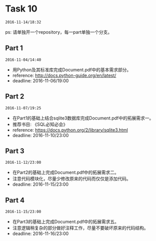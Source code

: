 # Task 10 #
`2016-11-14/18:32`

ps: 请单独开一个repository，每一part单独一个分支。

## Part 1 ##
`2016-11-04/14:40`
* 用Python及其标准库完成Document.pdf中的基本需求部分。
* reference: http://docs.python-guide.org/en/latest/
* deadline: 2016-11-06/19:00

## Part 2 ##
`2016-11-07/19:25`
* 在Part1的基础上结合sqlite3数据库完成Document.pdf中的拓展需求一。
* 推荐书目: 《SQL必知必会》
* reference: https://docs.python.org/2/library/sqlite3.html
* deadline: 2016-11-10/23:00

## Part 3 ##
`2016-11-12/23:00`
* 在Part2的基础上完成Document.pdf中的拓展需求二。
* 注意代码模块化，尽量少修改原来的代码而仅仅是添加代码。
* deadline: 2016-11-15/23:00

## Part 4 ##
`2016-11-15/23:00`
* 在Part3的基础上完成Document.pdf中的拓展需求五。
* 注意逻辑稍复杂的部分做好注释工作，尽量不要破坏原来的代码结构。
* deadline: 2016-11-16/23:00
